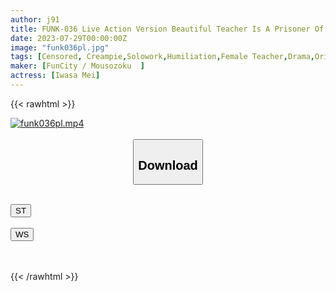 ```yaml
---
author: j91
title: FUNK-036 Live Action Version Beautiful Teacher Is A Prisoner Of Shame Hikari Hikari
date: 2023-07-29T00:00:00Z
image: "funk036pl.jpg"
tags: [Censored, Creampie,Solowork,Humiliation,Female Teacher,Drama,Original Collaboration	]
maker: [FunCity / Mousozoku  ]
actress: [Iwasa Mei]
---
```



{{< rawhtml >}}

<div class="video" data-videoid="roLq7JwZ9wTyXv">
    <a href="javascript:;">
        <img src="https://my.j91.asia/posts/funk036pl/funk036pl.jpg" width="WIDTH" height="HEIGHT" alt="funk036pl.mp4" loading="lazy">
    </a>
</div>

<script type="text/javascript" src="https://j91.asia/asset/on-demand-st.js"></script>

<br>
  <link rel="stylesheet" href="https://j91.asia/asset/bs5.css">
  
  <center>
  <button class="btn btn-primary" type="button" data-bs-toggle="collapse" data-bs-target=".multi-collapse" aria-expanded="false" aria-controls="multiCollapseExample1 multiCollapseExample2"><h2>Download</h2></button></center>
</p>
<div class="row">
  <div class="col">
    <div class="collapse multi-collapse" id="multiCollapseExample1">
      <div class="card card-body">
	      	      <br>
<div class="buttons">  
<a href="https://streamtape.to/v/roLq7JwZ9wTyXv"><button class="btn-hover color-3"><i class="fa fa-download"></i> ST</button></a></div>
    </div>
  </div>
</div>
  <div class="col">
    <div class="collapse multi-collapse" id="multiCollapseExample2">
      <div class="card card-body">
	      <br>
<div class="buttons">
    <a href="https://wolfstream.tv/wdxb1fwbem47.html"><button class="btn-hover color-9"><i class="fa fa-download"></i> WS</button></a></div>
<br><br>
      </div>
    </div>
  </div>
</div>

{{< /rawhtml >}}
